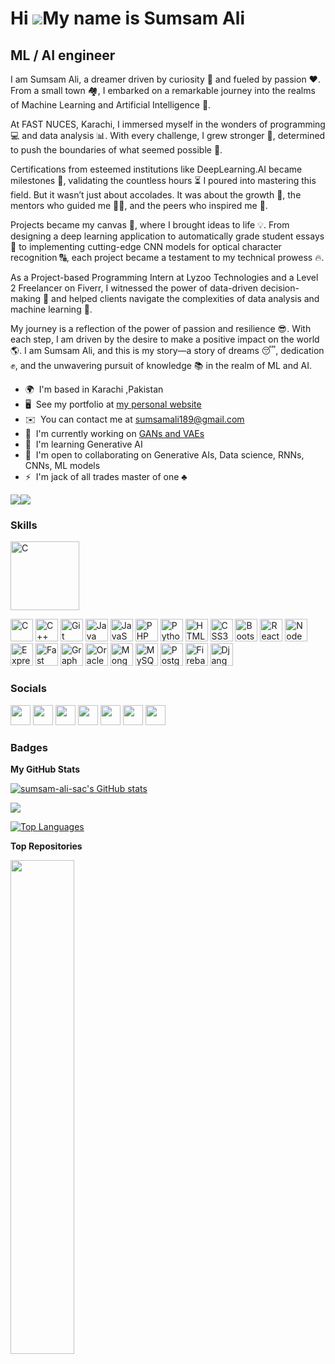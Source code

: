 Hi ![](https://user-images.githubusercontent.com/18350557/176309783-0785949b-9127-417c-8b55-ab5a4333674e.gif)My name is Sumsam Ali
==================================================================================================================================

ML / AI engineer
------------------

I am Sumsam Ali, a dreamer driven by curiosity 🧐 and fueled by passion ❤️. From a small town 🏘️, I embarked on a remarkable journey into the realms of Machine Learning and Artificial Intelligence 🤖.

At FAST NUCES, Karachi, I immersed myself in the wonders of programming 💻 and data analysis 📊. With every challenge, I grew stronger 💪, determined to push the boundaries of what seemed possible 🚀.

Certifications from esteemed institutions like DeepLearning.AI became milestones 🏅, validating the countless hours ⏳ I poured into mastering this field. But it wasn’t just about accolades. It was about the growth 🌱, the mentors who guided me 👩‍🏫, and the peers who inspired me 👥.

Projects became my canvas 🎨, where I brought ideas to life 💡. From designing a deep learning application to automatically grade student essays 📝 to implementing cutting-edge CNN models for optical character recognition 🔠, each project became a testament to my technical prowess 🔥.

As a Project-based Programming Intern at Lyzoo Technologies and a Level 2 Freelancer on Fiverr, I witnessed the power of data-driven decision-making 💯 and helped clients navigate the complexities of data analysis and machine learning 🙌.

My journey is a reflection of the power of passion and resilience 😎. With each step, I am driven by the desire to make a positive impact on the world 🌎. I am Sumsam Ali, and this is my story—a story of dreams 😴, dedication ✊, and the unwavering pursuit of knowledge 📚 in the realm of ML and AI.

* 🌍  I'm based in Karachi ,Pakistan
* 🖥️  See my portfolio at [my personal website](http://sumsam.site)
* ✉️  You can contact me at [sumsamali189@gmail.com](mailto:sumsamali189@gmail.com)
* 🚀  I'm currently working on [GANs and VAEs](http://github.com)
* 🧠  I'm learning Generative AI
* 🤝  I'm open to collaborating on Generative AIs, Data science, RNNs, CNNs, ML models
* ⚡  I'm jack of all trades master of one ♣️

<a href="https://www.github.com/sumsam-ali-sac" target="_blank" rel="noreferrer"><img
src="https://img.shields.io/github/followers/sumsam-ali-sac?logo=github&style=for-the-badge&color=a855f7&labelColor=1c1917" /></a><a href="https://www.twitter.com/CGSumsamAli" target="_blank" rel="noreferrer"><img
src="https://img.shields.io/twitter/follow/CGSumsamAli?logo=twitter&style=for-the-badge&color=a855f7&labelColor=1c1917"
/></a>

### Skills


<p align="left">
 
 
 <a href="https://docs.microsoft.com/en-us/cpp/?view=msvc-170" target="_blank" rel="noreferrer"><img src="https://skillicons.dev/icons?i=tensorflow,pytorch" width="110" height="110" alt="C" /></a>
 
<a href="https://docs.microsoft.com/en-us/cpp/?view=msvc-170" target="_blank" rel="noreferrer"><img src="https://raw.githubusercontent.com/danielcranney/readme-generator/main/public/icons/skills/c-colored.svg" width="36" height="36" alt="C" /></a>
<a href="https://docs.microsoft.com/en-us/cpp/?view=msvc-170" target="_blank" rel="noreferrer"><img src="https://raw.githubusercontent.com/danielcranney/readme-generator/main/public/icons/skills/cplusplus-colored.svg" width="36" height="36" alt="C++" /></a>
<a href="https://git-scm.com/" target="_blank" rel="noreferrer"><img src="https://raw.githubusercontent.com/danielcranney/readme-generator/main/public/icons/skills/git-colored.svg" width="36" height="36" alt="Git" /></a>
<a href="https://www.oracle.com/java/" target="_blank" rel="noreferrer"><img src="https://raw.githubusercontent.com/danielcranney/readme-generator/main/public/icons/skills/java-colored.svg" width="36" height="36" alt="Java" /></a>
<a href="https://developer.mozilla.org/en-US/docs/Web/JavaScript" target="_blank" rel="noreferrer"><img src="https://raw.githubusercontent.com/danielcranney/readme-generator/main/public/icons/skills/javascript-colored.svg" width="36" height="36" alt="JavaScript" /></a>
<a href="https://www.php.net/" target="_blank" rel="noreferrer"><img src="https://raw.githubusercontent.com/danielcranney/readme-generator/main/public/icons/skills/php-colored.svg" width="36" height="36" alt="PHP" /></a>
<a href="https://www.python.org/" target="_blank" rel="noreferrer"><img src="https://raw.githubusercontent.com/danielcranney/readme-generator/main/public/icons/skills/python-colored.svg" width="36" height="36" alt="Python" /></a>
<a href="https://developer.mozilla.org/en-US/docs/Glossary/HTML5" target="_blank" rel="noreferrer"><img src="https://raw.githubusercontent.com/danielcranney/readme-generator/main/public/icons/skills/html5-colored.svg" width="36" height="36" alt="HTML5" /></a>
<a href="https://www.w3.org/TR/CSS/#css" target="_blank" rel="noreferrer"><img src="https://raw.githubusercontent.com/danielcranney/readme-generator/main/public/icons/skills/css3-colored.svg" width="36" height="36" alt="CSS3" /></a>
<a href="https://getbootstrap.com/" target="_blank" rel="noreferrer"><img src="https://raw.githubusercontent.com/danielcranney/readme-generator/main/public/icons/skills/bootstrap-colored.svg" width="36" height="36" alt="Bootstrap" /></a>
<a href="https://reactjs.org/" target="_blank" rel="noreferrer"><img src="https://raw.githubusercontent.com/danielcranney/readme-generator/main/public/icons/skills/react-colored.svg" width="36" height="36" alt="React" /></a>
<a href="https://nodejs.org/en/" target="_blank" rel="noreferrer"><img src="https://raw.githubusercontent.com/danielcranney/readme-generator/main/public/icons/skills/nodejs-colored.svg" width="36" height="36" alt="NodeJS" /></a>
<a href="https://expressjs.com/" target="_blank" rel="noreferrer"><img src="https://raw.githubusercontent.com/danielcranney/readme-generator/main/public/icons/skills/express-colored.svg" width="36" height="36" alt="Express" /></a>
<a href="https://fastapi.tiangolo.com/" target="_blank" rel="noreferrer"><img src="https://raw.githubusercontent.com/danielcranney/readme-generator/main/public/icons/skills/fastapi-colored.svg" width="36" height="36" alt="Fast API" /></a>
<a href="https://graphql.org/" target="_blank" rel="noreferrer"><img src="https://raw.githubusercontent.com/danielcranney/readme-generator/main/public/icons/skills/graphql-colored.svg" width="36" height="36" alt="GraphQL" /></a>
<a href="https://www.oracle.com/uk/index.html" target="_blank" rel="noreferrer"><img src="https://raw.githubusercontent.com/danielcranney/readme-generator/main/public/icons/skills/oracle-colored.svg" width="36" height="36" alt="Oracle" /></a>
<a href="https://www.mongodb.com/" target="_blank" rel="noreferrer"><img src="https://raw.githubusercontent.com/danielcranney/readme-generator/main/public/icons/skills/mongodb-colored.svg" width="36" height="36" alt="MongoDB" /></a>
<a href="https://www.mysql.com/" target="_blank" rel="noreferrer"><img src="https://raw.githubusercontent.com/danielcranney/readme-generator/main/public/icons/skills/mysql-colored.svg" width="36" height="36" alt="MySQL" /></a>
<a href="https://www.postgresql.org/" target="_blank" rel="noreferrer"><img src="https://raw.githubusercontent.com/danielcranney/readme-generator/main/public/icons/skills/postgresql-colored.svg" width="36" height="36" alt="PostgreSQL" /></a>
<a href="https://firebase.google.com/" target="_blank" rel="noreferrer"><img src="https://raw.githubusercontent.com/danielcranney/readme-generator/main/public/icons/skills/firebase-colored.svg" width="36" height="36" alt="Firebase" /></a>
<a href="https://www.djangoproject.com/" target="_blank" rel="noreferrer"><img src="https://raw.githubusercontent.com/danielcranney/readme-generator/main/public/icons/skills/django-colored.svg" width="36" height="36" alt="Django" /></a>
</p>


### Socials

<p align="left"> <a href="https://discord.com/users/sumsam" target="_blank" rel="noreferrer"><img src="https://raw.githubusercontent.com/danielcranney/readme-generator/main/public/icons/socials/discord.svg" width="32" height="32" /></a> <a href="https://www.github.com/sumsam-ali-sac" target="_blank" rel="noreferrer"><img src="https://raw.githubusercontent.com/danielcranney/readme-generator/main/public/icons/socials/github.svg" width="32" height="32" /></a> <a href="https://sumsam..hashnode.dev" target="_blank" rel="noreferrer"><img src="https://raw.githubusercontent.com/danielcranney/readme-generator/main/public/icons/socials/hashnode.svg" width="32" height="32" /></a> <a href="https://www.linkedin.com/in/sumsam-ali-1157041b3/" target="_blank" rel="noreferrer"><img src="https://raw.githubusercontent.com/danielcranney/readme-generator/main/public/icons/socials/linkedin.svg" width="32" height="32" /></a> <a href="http://www.medium.com/freelancingwithsac" target="_blank" rel="noreferrer"><img src="https://raw.githubusercontent.com/danielcranney/readme-generator/main/public/icons/socials/medium.svg" width="32" height="32" /></a> <a href="https://www.stackoverflow.com/users/21260104/sumsam-ali" target="_blank" rel="noreferrer"><img src="https://raw.githubusercontent.com/danielcranney/readme-generator/main/public/icons/socials/stackoverflow.svg" width="32" height="32" /></a> <a href="https://www.twitter.com/CGSumsamAli" target="_blank" rel="noreferrer"><img src="https://raw.githubusercontent.com/danielcranney/readme-generator/main/public/icons/socials/twitter.svg" width="32" height="32" /></a></p>

### Badges

<b>My GitHub Stats</b>

<a href="http://www.github.com/sumsam-ali-sac"><img src="https://github-readme-stats.vercel.app/api?username=sumsam-ali-sac&show_icons=true&hide=&count_private=true&title_color=6366f1&text_color=ffffff&icon_color=a855f7&bg_color=0D1117&hide_border=true&show_icons=true" alt="sumsam-ali-sac's GitHub stats" /></a>

<a href="http://www.github.com/sumsam-ali-sac"><img src="https://github-readme-streak-stats.herokuapp.com/?user=sumsam-ali-sac&stroke=ffffff&background=0D1117&ring=6366f1&fire=6366f1&currStreakNum=ffffff&currStreakLabel=6366f1&sideNums=ffffff&sideLabels=ffffff&dates=ffffff&hide_border=true" /></a>

<a href="https://github.com/sumsam-ali-sac" align="left"><img src="https://github-readme-stats.vercel.app/api/top-langs/?username=sumsam-ali-sac&langs_count=10&title_color=6366f1&text_color=ffffff&icon_color=a855f7&bg_color=0D1117&hide_border=true&locale=en&custom_title=Top%20%Languages" alt="Top Languages" /></a>

<b>Top Repositories</b>

<div width="100%" align="center"><a href="https://github.com/sumsam-ali-sac/Student-auto-grading-system-using-BiLSTM" align="left"><img align="left" width="45%" src="https://github-readme-stats.vercel.app/api/pin/?username=sumsam-ali-sac&repo=Student-auto-grading-system-using-BiLSTM&title_color=6366f1&text_color=ffffff&icon_color=a855f7&bg_color=0D1117&hide_border=true&locale=en" /></a></div><br /><br /><br /><br /><br /><br /><br />
